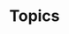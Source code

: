 ---
title: Topics
linkTitle: Topics
menu:
    main:
        identifier: topics
        weight: 2
        
---